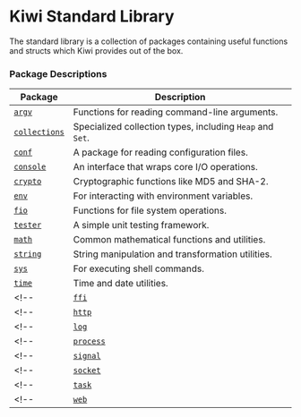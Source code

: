 # Kiwi Standard Library

The standard library is a collection of packages containing useful functions and structs which Kiwi provides out of the box.

### Package Descriptions

| Package | Description |
| --- | --- |
| [`argv`](argv.md) | Functions for reading command-line arguments. |
| [`collections`](collections.md) | Specialized collection types, including `Heap` and `Set`. |
| [`conf`](conf.md) | A package for reading configuration files. |
| [`console`](console.md) | An interface that wraps core I/O operations. |
| [`crypto`](crypto.md) | Cryptographic functions like MD5 and SHA-2. |
| [`env`](env.md) | For interacting with environment variables. |
| [`fio`](fio.md) | Functions for file system operations. |
| [`tester`](tester.md) | A simple unit testing framework. |
| [`math`](math.md) | Common mathematical functions and utilities. |
| [`string`](string.md) | String manipulation and transformation utilities. |
| [`sys`](sys.md) | For executing shell commands. |
| [`time`](time.md) | Time and date utilities. |
<!-- | [`ffi`](ffi.md) | A simple Foreign Function Interface package. | -->
<!-- | [`http`](http.md) | Functions for HTTP requests (GET, POST, etc). | -->
<!-- | [`log`](log.md) | A minimal logging interface. | -->
<!-- | [`process`](process.md) | Utilities for interacting with system processes. | -->
<!-- | [`signal`](signal.md) | Functions and constants for signal handling. | -->
<!-- | [`socket`](socket.md) | Functions and constants for network communication using sockets. | -->
<!-- | [`task`](task.md) | Asynchronous task management with support for timers and intervals. | -->
<!-- | [`web`](web.md) | A lightweight web framework. | -->
